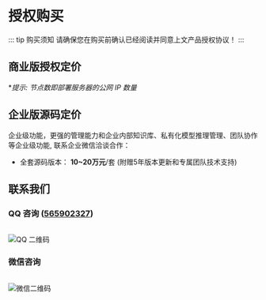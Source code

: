 # 授权购买
::: tip 购买须知
请确保您在购买前确认已经阅读并同意上文产品授权协议！
<PageLink href="/pro/license" title="📜 产品授权" />
:::

## 商业版授权定价

<div class="pricing-wrapper">
    <PricingBox price="2488" :features="['永久使用', '永久更新', '技术支持', '5 节点授权', '5 次远程部署服务']" />
    <PricingBox price="3688" :features="['永久使用', '永久更新', '技术支持', '不限节点授权', '专属团队支持']" />
    <PricingBox price="定制" :features="['定制功能', '定制节点数', '定制部署服务']" :custom="true" />
</div>

**提示: 节点数即部署服务器的公网 IP 数量*

## 企业版源码定价
企业级功能，更强的管理能力和企业内部知识库、私有化模型推理管理、团队协作等企业级功能, 联系企业微信洽谈合作：
- 全套源码版本： **10~20万元**/套 (附赠5年版本更新和专属团队技术支持)

## 联系我们

<div id="contact" />

### QQ 咨询 ([565902327](https://qm.qq.com/q/UMgHbArOYC))

<img src="/contact-qq.jpeg" alt="QQ 二维码" style="max-height: 250px; margin-top: 15px">

### 微信咨询

<img src="/contact-wechat.jpeg" alt="微信二维码" style="max-height: 250px; margin-top: 15px">
